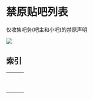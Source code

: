 # 禁原贴吧列表


仅收集吧务(吧主和小吧)的禁原声明



![](https://github.com/DreamingCats/GenshitJokes/raw/main/禁原贴吧列表/禁原贴吧合集.jpg)


## 索引

|      |      |      |
| ---- | ---- | ---- |
|      |      |      |
|      |      |      |
|      |      |      |
|      |      |      |
|      |      |      |
|      |      |      |
|      |      |      |
|      |      |      |
|      |      |      |

